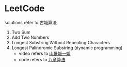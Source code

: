 # LeetCode
solutions refer to 古城算法

1. Two Sum
2. Add Two Numbers
3. Longest Substring Without Repeating Characters
5. Longest Palindromic Substring (dynamic programming)
   - video refers to [山景城一姐](https://www.youtube.com/watch?v=ZnzvU03HtYk)
   - code refers to [九章算法](https://www.jiuzhang.com/solution/longest-palindromic-substring/)
